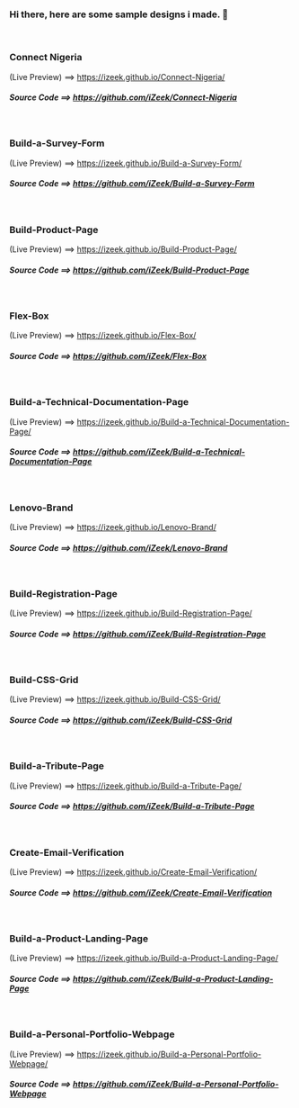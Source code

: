 ### Hi there, here are some sample designs i made. 👋
<br>

### Connect Nigeria
(Live Preview) ==> https://izeek.github.io/Connect-Nigeria/
##### Source Code ==> https://github.com/iZeek/Connect-Nigeria
<br>

### Build-a-Survey-Form
(Live Preview) ==> https://izeek.github.io/Build-a-Survey-Form/
##### Source Code ==> https://github.com/iZeek/Build-a-Survey-Form
<br>

### Build-Product-Page
(Live Preview) ==> https://izeek.github.io/Build-Product-Page/
##### Source Code ==> https://github.com/iZeek/Build-Product-Page
<br>

### Flex-Box
(Live Preview) ==> https://izeek.github.io/Flex-Box/
##### Source Code ==> https://github.com/iZeek/Flex-Box
<br>

### Build-a-Technical-Documentation-Page
(Live Preview) ==> https://izeek.github.io/Build-a-Technical-Documentation-Page/
##### Source Code ==> https://github.com/iZeek/Build-a-Technical-Documentation-Page
<br>

### Lenovo-Brand
(Live Preview) ==> https://izeek.github.io/Lenovo-Brand/
##### Source Code ==> https://github.com/iZeek/Lenovo-Brand
<br>

### Build-Registration-Page
(Live Preview) ==> https://izeek.github.io/Build-Registration-Page/
##### Source Code ==> https://github.com/iZeek/Build-Registration-Page
<br>

### Build-CSS-Grid
(Live Preview) ==> https://izeek.github.io/Build-CSS-Grid/
##### Source Code ==> https://github.com/iZeek/Build-CSS-Grid
<br>

### Build-a-Tribute-Page
(Live Preview) ==> https://izeek.github.io/Build-a-Tribute-Page/
##### Source Code ==> https://github.com/iZeek/Build-a-Tribute-Page
<br>

### Create-Email-Verification
(Live Preview) ==> https://izeek.github.io/Create-Email-Verification/
##### Source Code ==> https://github.com/iZeek/Create-Email-Verification
<br>

### Build-a-Product-Landing-Page
(Live Preview) ==> https://izeek.github.io/Build-a-Product-Landing-Page/
##### Source Code ==> https://github.com/iZeek/Build-a-Product-Landing-Page
<br>

### Build-a-Personal-Portfolio-Webpage
(Live Preview) ==> https://izeek.github.io/Build-a-Personal-Portfolio-Webpage/
##### Source Code ==> https://github.com/iZeek/Build-a-Personal-Portfolio-Webpage
<br>



<!--
**iZeek/iZeek** is a ✨ _special_ ✨ repository because its `README.md` (this file) appears on your GitHub profile.

Here are some ideas to get you started:

- 🔭 I’m currently working on ...
- 🌱 I’m currently learning ...
- 👯 I’m looking to collaborate on ...
- 🤔 I’m looking for help with ...
- 💬 Ask me about ...
- 📫 How to reach me: ...
- 😄 Pronouns: ...
- ⚡ Fun fact: ...
-->
